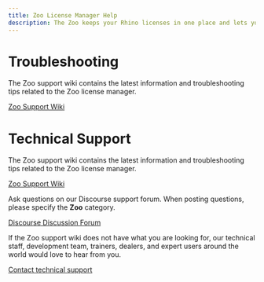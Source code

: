 ```yaml
---
title: Zoo License Manager Help
description: The Zoo keeps your Rhino licenses in one place and lets you share them with Rhino users on your network.
---
```


# Troubleshooting

The Zoo support wiki contains the latest information and troubleshooting tips related to the Zoo license manager.

[Zoo Support Wiki](http://wiki.mcneel.com/zoo/home)


# Technical Support

The Zoo support wiki contains the latest information and troubleshooting tips related to the Zoo license manager.

[Zoo Support Wiki](http://wiki.mcneel.com/zoo/home)

Ask questions on our Discourse support forum. When posting questions, please specify the **Zoo** category.

[Discourse Discussion Forum](http://discourse.mcneel.com/latest/more)

If the Zoo support wiki does not have what you are looking for, our technical staff, development team, trainers, dealers, and expert users around the world would love to hear from you.

[Contact technical support](http://www.rhino3d.com/support.htm)